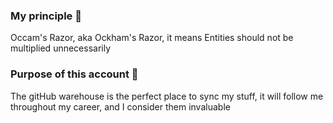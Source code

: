 ### My principle 👋
Occam's Razor, aka Ockham's Razor, it means Entities should not be multiplied unnecessarily
### Purpose of this account 🔑
The gitHub warehouse is the perfect place to sync my stuff, it will follow me throughout my career, and I consider them invaluable

<!--
**lyflexi/lyflexi** is a ✨ _special_ ✨ repository because its `README.md` (this file) appears on your GitHub profile.

Here are some ideas to get you started:

- 🔭 I’m currently working on ...
- 🌱 I’m currently learning ...
- 👯 I’m looking to collaborate on ...
- 🤔 I’m looking for help with ...
- 💬 Ask me about ...
- 📫 How to reach me: ...
- 😄 Pronouns: ...
- ⚡ Fun fact: ...
-->
